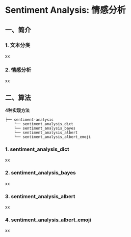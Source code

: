 # Sentiment Analysis: 情感分析


## 一、简介
### 1. 文本分类
xx  
### 2. 情感分析
xx  



## 二、算法

**4种实现方法**
```
├── sentiment-analysis
    └── sentiment_analysis_dict
    └── sentiment_analysis_bayes
    └── sentiment_analysis_albert
    └── sentiment_analysis_albert_emoji
```

### 1. sentiment_analysis_dict
xx  

### 2. sentiment_analysis_bayes
xx  

### 3. sentiment_analysis_albert
xx  

### 4. sentiment_analysis_albert_emoji
xx  
